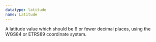 ```yaml
---
datatype: latitude
name: Latitude
---
```


A latitude value which should be 6 or fewer decimal places, using the WGS84 or ETRS89 coordinate system.